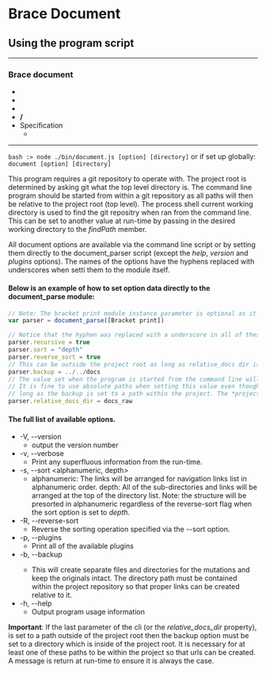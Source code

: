 # Brace Document
## Using the program script 

----
### Brace document
* [](https://github.com/restarian/brace_document/blob/master//README.md)
* [](https://github.com/restarian/brace_document/blob/master//code_of_conduct.md)
* [](https://github.com/restarian/brace_document/blob/master//contributing.md)
* **/**
* Specification
  * [](https://github.com/restarian/brace_document/blob/master//specification/license.md)

----

```bash :> node ./bin/document.js [option] [directory]``` or if set up globally: ```document [option] [directory]```

This program requires a git repository to operate with. The project root is determined by asking git what the top level directory is. The command line program should be started from within a git repository as all paths will then be relative to the project root (top level). The process shell current working directory is used to find the git repositry when ran from the command line. This can be set to another value at run-time by passing in the desired working directory to the *findPath* member.

All document options are available via the command line script or by setting them directly to the document_parser script (except the *help*, *version* and *plugins* options). The names of the options have the hyphens replaced with underscores when setti them to the module itself.

#### Below is an example of how to set option data directly to the document_parse module:
```javascript
// Note: The bracket print module instance parameter is optional as it is also loaded automatically if not included.
var parser = document_parse([Bracket print])

// Notice that the hyphen was replaced with a underscore in all of these
parser.recursive = true
parser.sort = "depth" 
parser.reverse_sort = true
// This can be outside the project root as long as relative_docs dir is not.
parser.backup = ../../docs 
// The value set when the program is started from the command line will be set to the directory inputted as the manditory last parameter of the command.
// It is fine to use absolute paths when setting this value even though it is named with the word relative. This directory can be outside the project root as 
// long as the backup is set to a path within the project. The *project_root* value will be used if this is not set when calling the api programically. 
parser.relative_docs_dir = docs_raw
```

#### The full list of available options.
* -V, --version
	* output the version number
* -v, --verbose                     
	* Print any superfluous information from the run-time.
* -s, --sort <alphanumeric, depth>
	* alphanumeric: The links will be arranged for navigation links list in alphanumeric order. depth: All of the sub-directories and links will be arranged at the top of the directory list. Note: the structure will be presorted in alphanumeric regardless of the reverse-sort flag when the sort option is set to *depth*.
* -R, --reverse-sort                
	* Reverse the sorting operation specified via the --sort option.
* -p, --plugins
	* Print all of the available plugins 
* -b, --backup <directory>
	* This will create separate files and directories for the mutations and keep the originals intact. The directory path must be contained within the project repository so that proper links can be created relative to it.
* -h, --help
	* Output program usage information

**Important**: If the last parameter of the cli (or the *relative_docs_dir* property), is set to a path outside of the project root then the backup option must be set to a directory which is inside of the project root. It is necessary for at least one of these paths to be within the project so that urls can be created. A message is return at run-time to ensure it is always the case.

